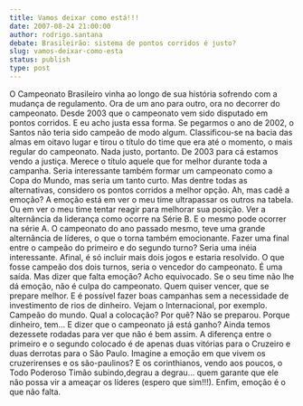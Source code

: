 ```yaml
---
title: Vamos deixar como está!!!
date: 2007-08-24 21:00:00
author: rodrigo.santana
debate: Brasileirão: sistema de pontos corridos é justo?
slug: vamos-deixar-como-esta
status: publish 
type: post
---
```


O Campeonato Brasileiro vinha ao longo de sua história sofrendo com a mudança de regulamento. Ora de um ano para outro, ora no decorrer do campeonato. Desde 2003 que o campeonato vem sido disputado em pontos corridos. E eu acho justa essa forma. Se pegarmos o ano de 2002, o Santos não teria sido campeão de modo algum. Classificou-se na bacia das almas em oitavo lugar e tirou o título do time que era até o momento, o mais regular do campeonato. Nada justo, portanto. De 2003 para cá estamos vendo a justiça. Merece o título aquele que for melhor durante toda a campanha. Seria interessante também formar um campeonato como a Copa do Mundo, mas seria um tanto curto. Mas dentre todas as alternativas, considero os pontos corridos a melhor opção. Ah, mas cadê a emoção? A emoção está em ver o meu time ultrapassar os outros na tabela. Ou em ver o meu time tentar reagir para melhorar sua posição. Ver a alternância da liderança como ocorre na Série B. E o mesmo pode ocorrer na série A. O campeonato do ano passado mesmo, teve uma grande alternância de líderes, o que o torna também emocionante. Fazer uma final entre o campeão do primeiro e do segundo turno? Seria uma inéia interessante. Afinal, é só incluir mais dois jogos e estaria resolvido. O que fosse campeão dos dois turnos, seria o vencedor do campeonato. É uma saída. Mas dizer que falta emoção? Acho equivocado. Se o seu time não lhe dá emoção, não é culpa do campeonato. Quem quiser vencer, que se prepare melhor. E é possível fazer boas campanhas sem a necessidade de investimento de rios de dinheiro. Vejam o Internacional, por exemplo. Campeão do mundo. Qual a colocação? Por quê? Não se preparou. Porque dinheiro, tem... E dizer que o campeonato já está ganho? Ainda temos dezessete rodadas para ver que não é bem assim. A diferença entre o primeiro e o segundo colocado é de apenas duas vitórias para o Cruzeiro e duas derrotas para o São Paulo. Imagine a emoção em que vivem os cruzerirenses e os são-paulinos? E os corinthianos, vendo aos poucos, o Todo Poderoso Timão subindo,degrau a degrau... quem garante que ele não possa vir a ameaçar os líderes (espero que sim!!!). Enfim, emoção é o que não falta.
